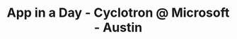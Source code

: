 ---
state: TX
region: Austin
title: App in a Day - Cyclotron @ Microsoft - Austin
event_url: https://www.microsoftevents.com/profile/form/index.cfm?PKformID=0x92031640001
start_date: 2020-02-28
cost: Free
topics: [ powerapps, microsoft ]
---